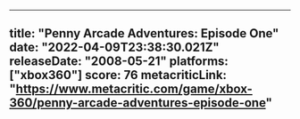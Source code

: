 
---
title: "Penny Arcade Adventures: Episode One"
date: "2022-04-09T23:38:30.021Z"
releaseDate: "2008-05-21"
platforms: ["xbox360"]
score: 76
metacriticLink: "https://www.metacritic.com/game/xbox-360/penny-arcade-adventures-episode-one"
---
